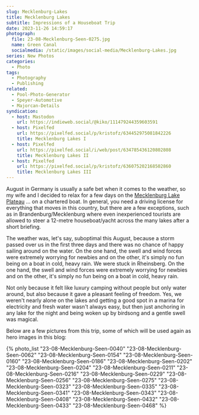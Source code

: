 ```yaml
---
slug: Mecklenburg-Lakes
title: Mecklenburg Lakes
subtitle: Impressions of a Houseboat Trip
date: 2023-11-26 14:59:17
photograph:
  file: 23-08-Mecklenburg-Seen-0275.jpg
  name: Green Canal
  socialmedia: /static/images/social-media/Mecklenburg-Lakes.jpg
series: New Photos
categories:
  - Photo
tags:
  - Photography
  - Publishing
related:
  - Pool-Photo-Generator
  - Speyer-Automotive
  - Majorcan-Details
syndication:
  - host: Mastodon
    url: https://indieweb.social/@kiko/111479244359603591
  - host: Pixelfed
    url: https://pixelfed.social/p/kristofz/634452975081842226
    title: Mecklenburg Lakes I
  - host: Pixelfed
    url: https://pixelfed.social/i/web/post/634785436120802808
    title: Mecklenburg Lakes II
  - host: Pixelfed
    url: https://pixelfed.social/p/kristofz/636075202168502860
    title: Mecklenburg Lakes III
---
```


August in Germany is usually a safe bet when it comes to the weather, so my wife and I decided to relax for a few days on the [Mecklenburg Lake Plateau](https://en.wikipedia.org/wiki/Mecklenburg_Lake_Plateau) ... on a chartered boat. In general, you need a driving license for everything that moves in this country, but there are a few exceptions, such as in Brandenburg/Mecklenburg where even inexperienced tourists are allowed to steer a 12-metre houseboat/yacht across the many lakes after a short briefing.

The weather was, let's say, suboptimal this August, because a storm passed over us in the first three days and there was no chance of happy sailing around on the water. On the one hand, the swell and wind forces were extremely worrying for newbies and on the other, it's simply no fun being on a boat in cold, heavy rain. We were stuck in Rheinsberg. On the one hand, the swell and wind forces were extremely worrying for newbies and on the other, it's simply no fun being on a boat in cold, heavy rain.

<!-- more -->

Not only because it felt like luxury camping without people but only water around, but also because it gave a pleasant feeling of freedom. Yes, we weren't nearly alone on the lakes and getting a good spot in a marina for electricity and fresh water wasn't always easy, but then just anchoring in any lake for the night and being woken up by birdsong and a gentle swell was magical.

Below are a few pictures from this trip, some of which will be used again as hero images in this blog:

{% photo_list
  "23-08-Mecklenburg-Seen-0040"
  "23-08-Mecklenburg-Seen-0062"
  "23-08-Mecklenburg-Seen-0154"
  "23-08-Mecklenburg-Seen-0160"
  "23-08-Mecklenburg-Seen-0186"
  "23-08-Mecklenburg-Seen-0202"
  "23-08-Mecklenburg-Seen-0204"
  "23-08-Mecklenburg-Seen-0211"
  "23-08-Mecklenburg-Seen-0216"
  "23-08-Mecklenburg-Seen-0229"
  "23-08-Mecklenburg-Seen-0256"
  "23-08-Mecklenburg-Seen-0275"
  "23-08-Mecklenburg-Seen-0323"
  "23-08-Mecklenburg-Seen-0335"
  "23-08-Mecklenburg-Seen-0341"
  "23-08-Mecklenburg-Seen-0343"
  "23-08-Mecklenburg-Seen-0408"
  "23-08-Mecklenburg-Seen-0432"
  "23-08-Mecklenburg-Seen-0433"
  "23-08-Mecklenburg-Seen-0468"
%}
